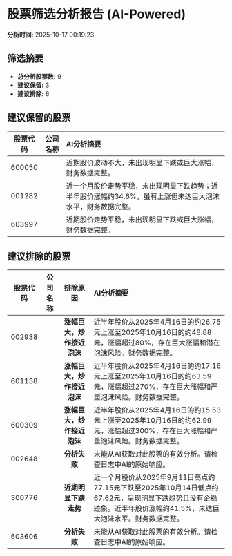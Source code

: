 # 股票筛选分析报告 (AI-Powered)

**分析时间:** 2025-10-17 00:19:23

## 筛选摘要

- **总分析股票数:** 9
- **建议保留:** 3
- **建议排除:** 6

## 建议保留的股票

| 股票代码 | 公司名称 | AI分析摘要 |
|:---:|:---:|:---|
| 600050 |  | 近期股价波动不大，未出现明显下跌或巨大涨幅，财务数据完整。 |
| 001282 |  | 近一个月股价走势平稳，未出现明显下跌趋势；近半年股价涨幅约34.6%，虽有上涨但未达巨大泡沫水平，财务数据完整。 |
| 603997 |  | 近期股价走势平稳，未出现明显下跌或巨大涨幅，财务数据完整。 |

## 建议排除的股票

| 股票代码 | 公司名称 | 排除原因 | AI分析摘要 |
|:---:|:---:|:---:|:---|
| 002938 |  | **涨幅巨大，炒作接近泡沫** | 近半年股价从2025年4月16日的约26.75元上涨至2025年10月16日的约48.88元，涨幅超过80%，存在巨大涨幅和潜在泡沫风险。财务数据完整。 |
| 601138 |  | **涨幅巨大，炒作接近泡沫** | 近半年股价从2025年4月16日的约17.16元上涨至2025年10月16日的约63.59元，涨幅超过270%，存在巨大涨幅和严重泡沫风险。财务数据完整。 |
| 600309 |  | **涨幅巨大，炒作接近泡沫** | 近半年股价从2025年4月16日的约15.53元上涨至2025年10月16日的约62.99元，涨幅超过300%，存在巨大涨幅和严重泡沫风险。财务数据完整。 |
| 002648 |  | **分析失败** | 未能从AI获取对此股票的有效分析。请检查日志中AI的原始响应。 |
| 300776 |  | **近期明显下跌走势** | 近一个月股价从2025年9月11日高点约77.15元下跌至2025年10月14日低点约67.62元，呈现明显下跌趋势且没有企稳迹象。近半年股价涨幅约41.5%，未达巨大泡沫水平。财务数据完整。 |
| 603606 |  | **分析失败** | 未能从AI获取对此股票的有效分析。请检查日志中AI的原始响应。 |
